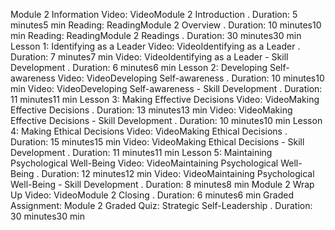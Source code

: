 
Module 2 Information
Video: VideoModule 2 Introduction
. Duration: 5 minutes5 min
Reading: ReadingModule 2 Overview
. Duration: 10 minutes10 min
Reading: ReadingModule 2 Readings
. Duration: 30 minutes30 min
Lesson 1: Identifying as a Leader
Video: VideoIdentifying as a Leader
. Duration: 7 minutes7 min
Video: VideoIdentifying as a Leader - Skill Development
. Duration: 6 minutes6 min
Lesson 2: Developing Self-awareness
Video: VideoDeveloping Self-awareness
. Duration: 10 minutes10 min
Video: VideoDeveloping Self-awareness - Skill Development
. Duration: 11 minutes11 min
Lesson 3: Making Effective Decisions
Video: VideoMaking Effective Decisions
. Duration: 13 minutes13 min
Video: VideoMaking Effective Decisions - Skill Development
. Duration: 10 minutes10 min
Lesson 4: Making Ethical Decisions
Video: VideoMaking Ethical Decisions
. Duration: 15 minutes15 min
Video: VideoMaking Ethical Decisions - Skill Development
. Duration: 11 minutes11 min
Lesson 5: Maintaining Psychological Well-Being
Video: VideoMaintaining Psychological Well-Being
. Duration: 12 minutes12 min
Video: VideoMaintaining Psychological Well-Being - Skill Development
. Duration: 8 minutes8 min
Module 2 Wrap Up
Video: VideoModule 2 Closing
. Duration: 6 minutes6 min
Graded Assignment: Module 2 Graded Quiz: Strategic Self-Leadership
. Duration: 30 minutes30 min